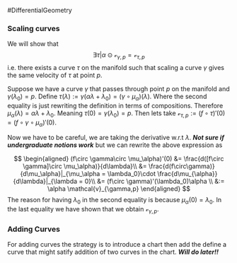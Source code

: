 #DifferentialGeometry
### Scaling curves
We will show that 
$$
\exists \tau| \alpha\odot \mathcal{v}_{\gamma,p} = \mathcal{v}_{\tau,p}
$$
i.e. there exists a curve $\tau$ on the manifold such that scaling a curve $\gamma$ gives the same velocity of $\tau$ at point $p$.

Suppose we have a curve $\gamma$ that passes through point $p$ on the manifold and $\gamma(\lambda_0) = p$. Define $\tau(\lambda):= \gamma(\alpha\lambda+\lambda_0)= (\gamma\circ\mu_\alpha)(\lambda)$. Where the second equality is just rewriting the definition in terms of compositions. Therefore $\mu_\alpha(\lambda) = \alpha\lambda+\lambda_0$. Meaning $\tau(0) = \gamma(\lambda_0) = p$. Then lets take $\mathcal{v}_{\tau,p}:= (f \circ \tau)'(0) = (f\circ \gamma\circ \mu_\alpha)'(0)$. 

Now we have to be careful, we are taking the derivative w.r.t $\lambda$. ***Not sure if undergraduate notions work*** but we can rewrite the above expression as


$$
\begin{aligned}
(f\circ \gamma\circ \mu_\alpha)'(0) &= \frac{d([f\circ \gamma]\circ \mu_\alpha)}{d\lambda}\\
&= \frac{d(f\circ\gamma)}{d\mu_\alpha}|_{\mu_\alpha = \lambda_0}\cdot \frac{d\mu_{\alpha}}{d\lambda}|_{\lambda = 0}\\
&= (f\circ \gamma)'(\lambda_0)\alpha \\
&:= \alpha \mathcal{v}_{\gamma,p} 
\end{aligned}
$$
The reason for having $\lambda_0$ in the second equality is because $\mu_{\alpha}(0) = \lambda_0$. In the last equality we have shown that we obtain $\mathcal{v}_{\gamma,p}$.

### Adding Curves

For adding curves the strategy is to introduce a chart then add the define a curve that might satify addition of two curves in the chart.  ***Will do later!!***